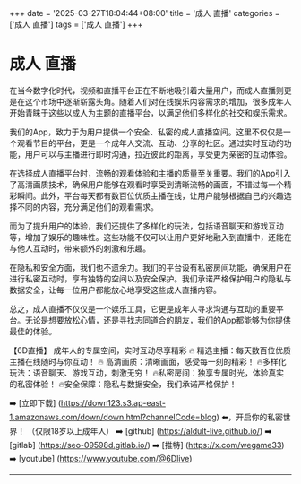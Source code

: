 +++
date = '2025-03-27T18:04:44+08:00'
title = '成人 直播'
categories = ['成人 直播']
tags = ['成人 直播']
+++

# 成人 直播

在当今数字化时代，视频和直播平台正在不断地吸引着大量用户，而成人直播则更是在这个市场中逐渐崭露头角。随着人们对在线娱乐内容需求的增加，很多成年人开始青睐于这些以成人为主题的直播平台，以满足他们多样化的社交和娱乐需求。

我们的App，致力于为用户提供一个安全、私密的成人直播空间。这里不仅仅是一个观看节目的平台，更是一个成年人交流、互动、分享的社区。通过实时互动的功能，用户可以与主播进行即时沟通，拉近彼此的距离，享受更为亲密的互动体验。

在选择成人直播平台时，流畅的观看体验和主播的质量至关重要。我们的App引入了高清画质技术，确保用户能够在观看时享受到清晰流畅的画面，不错过每一个精彩瞬间。此外，平台每天都有数百位优质主播在线，让用户能够根据自己的兴趣选择不同的内容，充分满足他们的观看需求。

而为了提升用户的体验，我们还提供了多样化的玩法，包括语音聊天和游戏互动等，增加了娱乐的趣味性。这些功能不仅可以让用户更好地融入到直播中，还能在与他人互动时，带来额外的刺激和乐趣。

在隐私和安全方面，我们也不遗余力。我们的平台设有私密房间功能，确保用户在进行私密互动时，享有独特的空间以及安全保护。我们承诺严格保护用户的隐私与数据安全，让每一位用户都能放心地享受这些成人直播内容。

总之，成人直播不仅仅是一个娱乐工具，它更是成年人寻求沟通与互动的重要平台。无论是想要放松心情，还是寻找志同道合的朋友，我们的App都能够为你提供最佳的体验。

【6D直播】
成年人的专属空间，实时互动尽享精彩
🔥 精选主播：每天数百位优质主播在线随时与你互动！
🔥 高清画质：清晰画面，感受每一刻的精彩！
🔥多样化玩法：语音聊天、游戏互动，刺激无穷！
🔥私密房间：独享专属时光，体验真实的私密体验！
🔥安全保障：隐私与数据安全，我们承诺严格保护！

➡️ [立即下载] (https://down123.s3.ap-east-1.amazonaws.com/down/down.html?channelCode=blog) ⬅️，开启你的私密世界！
（仅限18岁以上成年人）
➡️ [github] (https://aldult-live.github.io/)
➡️ [gitlab] (https://seo-09598d.gitlab.io/)
➡️ [推特] (https://x.com/wegame33)
➡️ [youtube] (https://www.youtube.com/@6Dlive)

---
